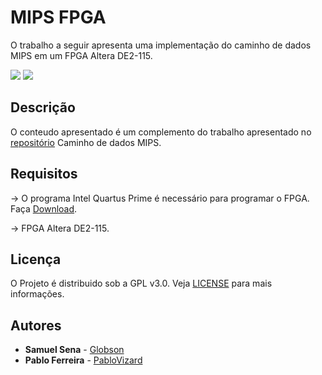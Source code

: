 # MIPS FPGA
O trabalho a seguir apresenta uma implementação do caminho de dados MIPS em um FPGA Altera DE2-115.

![](https://i.imgur.com/zGtj9kI.png)
![](https://i.imgur.com/PNfVSf6.jpg)

## Descrição

O conteudo apresentado é um complemento do trabalho apresentado no [repositório](https://github.com/Globson/MIPS_32bit_Without_Pipeline) Caminho de dados MIPS.

## Requisitos

-> O programa Intel Quartus Prime é necessário para programar o FPGA. Faça [Download](http://fpgasoftware.intel.com/).

-> FPGA Altera DE2-115.

## Licença

O Projeto é distribuido sob a GPL v3.0.
Veja [LICENSE](https://github.com/Globson/MIPS_FPGA/blob/master/LICENSE) para mais informações.

## Autores


* **Samuel Sena** - [Globson](https://github.com/Globson)
* **Pablo Ferreira**  - [PabloVizard](https://github.com/PabloVizard)
